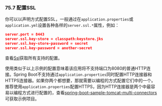 ### 75.7 配置SSL

你可以以声明方式配置SSL，一般通过在`application.properties`或`application.yml`设置各种各样的`server.ssl.*`属性，例如：
```json
server.port = 8443
server.ssl.key-store = classpath:keystore.jks
server.ssl.key-store-password = secret
server.ssl.key-password = another-secret
```
查看[Ssl](https://github.com/spring-projects/spring-boot/tree/v2.0.0.RELEASE/spring-boot-project/spring-boot/src/main/java/org/springframework/boot/web/server/Ssl.java)获取所有支持的配置。

使用类似于以上示例的配置意味着该应用将不支持端口为8080的普通HTTP连接。Spring Boot不支持通过`application.properties`同时配置HTTP连接器和HTTPS连接器。如果你两个都想要，那就需要以编程的方式配置它们中的一个。推荐使用`application.properties`配置HTTPS，因为HTTP连接器是两个中最容易以编程方式进行配置的，查看[spring-boot-sample-tomcat-multi-connectors](https://github.com/spring-projects/spring-boot/tree/v2.0.0.RELEASE/spring-boot-samples/spring-boot-sample-tomcat-multi-connectors)可获取示例项目。
